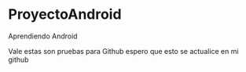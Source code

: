 # ProyectoAndroid
Aprendiendo Android

Vale estas son pruebas para Github espero que esto se actualice en mi github